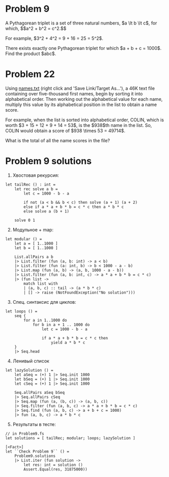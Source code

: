 # Problem 9

<p>A Pythagorean triplet is a set of three natural numbers, $a \lt b \lt c$, for which,
$$a^2 + b^2 = c^2.$$</p>
<p>For example, $3^2 + 4^2 = 9 + 16 = 25 = 5^2$.</p>
<p>There exists exactly one Pythagorean triplet for which $a + b + c = 1000$.<br>Find the product $abc$.</p>

# Problem 22

<p>Using <a href="resources/documents/0022_names.txt">names.txt</a> (right click and 'Save Link/Target As...'), a 46K text file containing over five-thousand first names, begin by sorting it into alphabetical order. Then working out the alphabetical value for each name, multiply this value by its alphabetical position in the list to obtain a name score.</p>
<p>For example, when the list is sorted into alphabetical order, COLIN, which is worth $3 + 15 + 12 + 9 + 14 = 53$, is the $938$th name in the list. So, COLIN would obtain a score of $938 \times 53 = 49714$.</p>
<p>What is the total of all the name scores in the file?</p>

# Problem 9 solutions

1. Хвостовая рекурсия:
```f#
let tailRec () : int =
    let rec solve a b =
        let c = 1000 - b - a

        if not (a < b && b < c) then solve (a + 1) (a + 2)
        else if a * a + b * b = c * c then a * b * c
        else solve a (b + 1)

    solve 0 1
```
2. Модульное + map:
```f#
let modular () =
    let a = [ 1..1000 ]
    let b = [ 1..1000 ]

    List.allPairs a b
    |> List.filter (fun (a, b: int) -> a < b)
    |> List.filter (fun (a: int, b) -> b < 1000 - a - b)
    |> List.map (fun (a, b) -> (a, b, 1000 - a - b))
    |> List.filter (fun (a, b: int, c) -> a * a + b * b = c * c)
    |> (fun list ->
        match list with
        | (a, b, c) :: tail -> (a * b * c)
        | [] -> raise (NotFoundException("No solution")))
```
3. Спец. синтаксис для циклов:
```f#
let loops () =
    seq {
        for a in 1..1000 do
            for b in a + 1 .. 1000 do
                let c = 1000 - b - a

                if a * a + b * b = c * c then
                    yield a * b * c
    }
    |> Seq.head
```
4. Ленивый список
```f#
let lazySolution () =
    let aSeq = (+) 1 |> Seq.init 1000
    let bSeq = (+) 1 |> Seq.init 1000
    let cSeq = (+) 1 |> Seq.init 1000

    Seq.allPairs aSeq bSeq
    |> Seq.allPairs cSeq
    |> Seq.map (fun (a, (b, c)) -> (a, b, c))
    |> Seq.filter (fun (a, b, c) -> a * a + b * b = c * c)
    |> Seq.find (fun (a, b, c) -> a + b + c = 1000)
    |> fun (a, b, c) -> a * b * c
```
5. Результаты в тесте:
```f#
// in Problem9.fs
let solutions = [ tailRec; modular; loops; lazySolution ]

[<Fact>]
let ``Check Problem 9`` () =
    Problem9.solutions
    |> List.iter (fun solution ->
        let res: int = solution ()
        Assert.Equal(res, 31875000))
```
